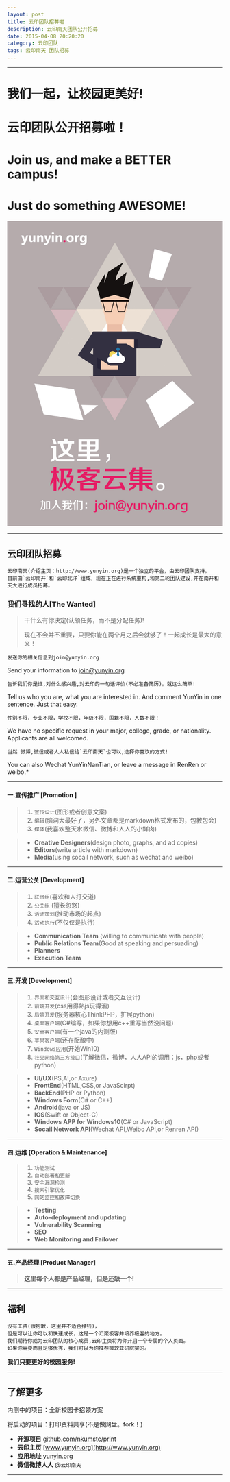 ```yaml
---
layout: post
title: 云印团队招募啦 
description: 云印南天团队公开招募
date: 2015-04-08 20:20:20
category: 云印团队
tags: 云印南天 团队招募
---
```

----

# **我们一起，让校园更美好!**
# **云印团队公开招募啦！**
# **Join us, and make a BETTER campus!**
# **Just do something AWESOME!**
![招募海报](../assets/image/2015-04-08/poster.jpg)

-----

## 云印团队招募

	云印南天(介绍主页：http://www.yunyin.org)是一个独立的平台，由云印团队支持。
	目前由`云印南开`和`云印北洋`组成，现在正在进行系统重构,和第二轮团队建设,并在南开和天大进行成员招募。


### 我们寻找的人[The Wanted]

>干什么有你决定(认领任务，而不是分配任务)!
>
>现在不会并不重要，只要你能在两个月之后会就够了！一起成长是最大的意义！


	发送你的相关信息到join@yunyin.org
Send your information to [join@yunyin.org](mailto:join@yunyin.org)

	告诉我们你是谁,对什么感兴趣,对云印的一句话评价(不必准备简历)。就这么简单! 
Tell us who you are, what you are interested in. And comment YunYin in one sentence. Just that easy. 

	性别不限，专业不限，学校不限，年级不限，国籍不限，人数不限！
We have no specific request in your major, college, grade, or nationality. Applicants are all welcomed. 

	当然 微博,微信或者人人私信给`云印南天`也可以,选择你喜欢的方式!
You can also Wechat YunYinNanTian, or leave a message in RenRen or weibo.* 

------

#### 一.宣传推广 [Promotion ]

>1. `宣传设计`(图形或者创意文案)
>2. `编辑`(脑洞大最好了，另外文章都是markdown格式发布的，包教包会)
>3. `媒体`(我喜欢整天水微信、微博和人人的小鲜肉)


>- **Creative Designers**(design photo, graphs, and ad copies)
>- **Editors**(write article with markdown)
>- **Media**(using socail network, such as wechat and weibo)

----

#### 二.运营公关 [Development]

>1. `联络组`(喜欢和人打交道)
>2. `公关组` (擅长忽悠)
>3. `活动策划`(推动市场的起点)
>4. `活动执行`(不仅仅是执行)


>- **Communication Team** (willing to communicate with people)
>- **Public Relations Team**(Good at speaking and persuading)
>- **Planners**
>- **Execution Team**

----

#### 三.开发 [Development]

>1. `界面和交互设计`(会图形设计或者交互设计)
>2. `前端开发`(css用得熟js玩得溜)
>3. `后端开发`(服务器核心ThinkPHP，扩展python)
>4. `桌面客户端`(C#编写，如果你想用c++重写当然没问题)
>5. `安卓客户端`(有一个java的内测版)
>6. `苹果客户端`(还在酝酿中)
>7. `Windows应用`(开始Win10)
>8. `社交网络第三方接口`(了解微信，微博，人人API的调用：js，php或者 python)

>- **UI/UX**(PS,AI,or Axure)
>- **FrontEnd**(HTML,CSS,or JavaScirpt)
>- **BackEnd**(PHP or Python)
>- **Windows Form**(C# or C++)
>- **Android**(java or JS)
>- **IOS**(Swift or Object-C)
>- **Windows APP for Windows10**(C# or JavaScript)
>- **Socail Network API**(Wechat API,Weibo API,or Renren API)

----

#### 四.运维 [Operation & Maintenance]

>1. `功能测试` 
>2. `自动部署和更新` 
>3. `安全漏洞检测`
>4. `搜索引擎优化`
>5. `网站监控和故障切换` 

>- **Testing**
>- **Auto-deployment and updating**
>- **Vulnerability Scanning**
>- **SEO**
>- **Web Monitoring and Failover**

---

#### 五.产品经理 [Product Manager]

> **这里每个人都是产品经理，但是还缺一个!**

------

## 福利

	没有工资(很抱歉，这里并不适合挣钱)，
	但是可以让你可以和快速成长，这是一个汇聚极客并培养极客的地方。
	我们期待你成为云印团队的核心成员,云印主页将为你开启一个专属的个人页面。
	如果你需要而且足够优秀，我们可以为你推荐微软亚研院实习。

**我们只要更好的校园服务!**

---

## 了解更多

内测中的项目：全新校园卡招领方案

将启动的项目：打印资料共享(不是做网盘。fork！)

- **开源项目** [github.com/nkumstc/print](https://github.com/nkumstc/print)
- **云印主页** [www.yunyin.org](http://www.yunyin.org)
- **应用地址** [yunyin.org](http://yunyin.org)
- **微信微博人人** @```云印南天```

-----